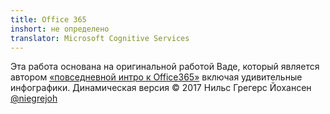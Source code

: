 ```yaml
---
title: Office 365
inshort: не определено
translator: Microsoft Cognitive Services
---
```



Эта работа основана на оригинальной работой Ваде, который является автором [«повседневной интро к Office365»](http://icansharepoint.com/an-everyday-intro-to-office-365/) включая удивительные инфографики. Динамическая версия © 2017 Нильс Грегерс Йохансен [@niegrejoh](https://twitter.com/niegrejoh)

